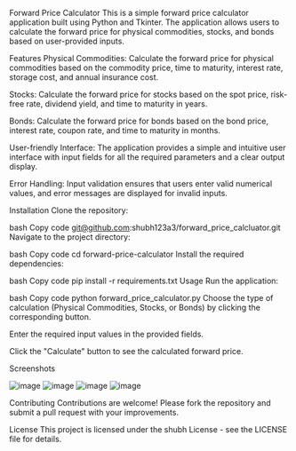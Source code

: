 Forward Price Calculator
This is a simple forward price calculator application built using Python and Tkinter. The application allows users to calculate the forward price for physical commodities, stocks, and bonds based on user-provided inputs.

Features
Physical Commodities: Calculate the forward price for physical commodities based on the commodity price, time to maturity, interest rate, storage cost, and annual insurance cost.

Stocks: Calculate the forward price for stocks based on the spot price, risk-free rate, dividend yield, and time to maturity in years.

Bonds: Calculate the forward price for bonds based on the bond price, interest rate, coupon rate, and time to maturity in months.

User-friendly Interface: The application provides a simple and intuitive user interface with input fields for all the required parameters and a clear output display.

Error Handling: Input validation ensures that users enter valid numerical values, and error messages are displayed for invalid inputs.

Installation
Clone the repository:

bash
Copy code
git@github.com:shubh123a3/forward_price_calcluator.git
Navigate to the project directory:

bash
Copy code
cd forward-price-calculator
Install the required dependencies:

bash
Copy code
pip install -r requirements.txt
Usage
Run the application:

bash
Copy code
python forward_price_calculator.py
Choose the type of calculation (Physical Commodities, Stocks, or Bonds) by clicking the corresponding button.

Enter the required input values in the provided fields.

Click the "Calculate" button to see the calculated forward price.

Screenshots

![image](https://github.com/shubh123a3/forward_price_calcluator/assets/105150274/e9a1fe8b-0e9f-4a30-a5d9-50ad85084121)
![image](https://github.com/shubh123a3/forward_price_calcluator/assets/105150274/b7e33a31-0100-482d-9aad-70b9c59b3aa3)
![image](https://github.com/shubh123a3/forward_price_calcluator/assets/105150274/c58727de-9d53-4158-9a92-dc718bae40f5)
![image](https://github.com/shubh123a3/forward_price_calcluator/assets/105150274/40405177-56c5-4bff-a7d8-771cc9921bea)







Contributing
Contributions are welcome! Please fork the repository and submit a pull request with your improvements.

License
This project is licensed under the shubh License - see the LICENSE file for details.

